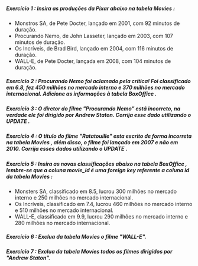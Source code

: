 ##### Exercício 1 : Insira as produções da Pixar abaixo na tabela Movies :
- Monstros SA, de Pete Docter, lançado em 2001, com 92 minutos de duração.
- Procurando Nemo, de John Lasseter, lançado em 2003, com 107 minutos de duração.
- Os Incríveis, de Brad Bird, lançado em 2004, com 116 minutos de duração.
- WALL-E, de Pete Docter, lançada em 2008, com 104 minutos de duração.

##### Exercício 2 : Procurando Nemo foi aclamado pela crítica! Foi classificado em 6.8, fez 450 milhões no mercado interno e 370 milhões no mercado internacional. Adicione as informações à tabela BoxOffice .

##### Exercício 3 : O diretor do filme "Procurando Nemo" está incorreto, na verdade ele foi dirigido por Andrew Staton. Corrija esse dado utilizando o UPDATE .

##### Exercício 4 : O título do filme "Ratatouille" esta escrito de forma incorreta na tabela Movies , além disso, o filme foi lançado em 2007 e não em 2010. Corrija esses dados utilizando o UPDATE .

##### Exercício 5 : Insira as novas classificações abaixo na tabela BoxOffice , lembre-se que a coluna movie_id é uma foreign key referente a coluna id da tabela Movies :
- Monsters SA, classificado em 8.5, lucrou 300 milhões no mercado interno e 250 milhões no mercado internacional.
- Os Incríveis, classificado em 7.4, lucrou 460 milhões no mercado interno e 510 milhões no mercado internacional.
- WALL-E, classificado em 9.9, lucrou 290 milhões no mercado interno e 280 milhões no mercado internacional.

##### Exercício 6 : Exclua da tabela Movies o filme "WALL-E".

##### Exercício 7 : Exclua da tabela Movies todos os filmes dirigidos por "Andrew Staton".
